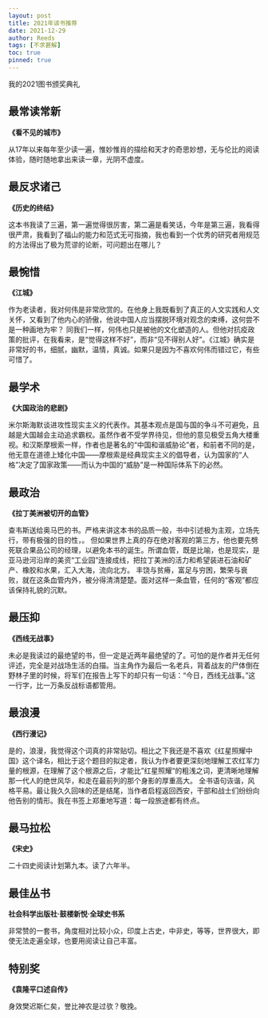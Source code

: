 ```yaml
---
layout: post
title: 2021年读书推荐
date: 2021-12-29
author: Reeds
tags: [不求甚解]
toc: true
pinned: true
---
```


 

我的2021图书颁奖典礼

<!--- more --->

## 最常读常新

**《看不见的城市》** 

从17年以来每年至少读一遍，惟妙惟肖的描绘和天才的奇思妙想，无与伦比的阅读体验，随时随地拿出来读一章，光阴不虚度。 

## 最反求诸己

**《历史的终结》** 

这本书我读了三遍，第一遍觉得很厉害，第二遍是看笑话，今年是第三遍，我看得很严肃，我看到了福山的能力和范式无可指摘，我也看到一个优秀的研究者用规范的方法得出了极为荒谬的论断，可问题出在哪儿？ 

## 最惋惜

**《江城》**

作为老读者，我对何伟是非常欣赏的。在他身上我既看到了真正的人文实践和人文关怀，又看到了他内心的骄傲，他说中国人应当摆脱环境对观念的束缚，这何尝不是一种画地为牢？ 同我们一样，何伟也只是被他的文化塑造的人。但他对抗疫政策的批评，在我看来，是“觉得这样不好”，而非“见不得别人好”。《江城》确实是非常好的书，细腻，幽默，温情，真诚。如果只是因为不喜欢何伟而错过它，有些可惜了。

## 最学术

**《大国政治的悲剧》** 

米尔斯海默谈进攻性现实主义的代表作。其基本观点是国与国的争斗不可避免，且越是大国越会主动追求霸权。虽然作者不受学界待见，但他的意见极受五角大楼重视。和汉斯摩根索一样，作者也是著名的“中国和谐威胁论”者，和前者不同的是，他无意在道德上矮化中国——摩根索是经典现实主义的倡导者，认为国家的“人格”决定了国家政策——而认为中国的“威胁”是一种国际体系下的必然。 

## 最政治

**《拉丁美洲被切开的血管》**

查韦斯送给奥马巴的书。严格来讲这本书的品质一般，书中引述极为主观，立场先行，带有极强的目的性，。 但如果世界上真的存在绝对客观的第三方，他也要先劈死联合果品公司的经理，以避免本书的诞生。所谓血管，既是比喻，也是现实，是亚马逊河沿岸的美资“工业园”连接成线，把拉丁美洲的活力和希望装进石油和矿产、橡胶和水果，汇入大海，流向北方。 丰饶与贫瘠，富足与穷困，繁荣与衰败，就在这条血管内外，被分得清清楚楚。面对这样一条血管，任何的“客观”都应该保持礼貌的沉默。 

## 最压抑

**《西线无战事》** 

未必是我读过的最绝望的书，但一定是近两年最绝望的了。可怕的是作者并无任何评述，完全是对战场生活的白描。当主角作为最后一名老兵，背着战友的尸体倒在野林子里的时候，将军们在报告上写下的却只有一句话：“今日，西线无战事。”这一行字，比一万条反战标语都管用。 

## 最浪漫

**《西行漫记》** 

是的，浪漫，我觉得这个词真的非常贴切。相比之下我还是不喜欢《红星照耀中国》这个译名，相比于这个题目的拟定者，我认为作者要更深刻地理解工农红军力量的根源，在理解了这个根源之后，才能比”红星照耀“的粗浅之词，更清晰地理解那一代人的绝世风华，和走在最前列的那个身影的厚重高大。 全书语句诙谐，风格平易。最让我久久回味的还是结尾，当作者启程返回西安，干部和战士们纷纷向他告别的情形。我在书签上郑重地写道：每一段旅途都有终点。 

## 最马拉松

**《宋史》** 

二十四史阅读计划第九本。读了六年半。

## 最佳丛书

**社会科学出版社·鼓楼新悦·全球史书系**

非常赞的一套书，角度相对比较小众，印度上古史，中非史，等等，世界很大，即使无法走遍全球，也要用阅读让自己丰富。

## 特别奖

**《袁隆平口述自传》** 

身效樊迟斯仁矣，誉比神农是过欤？敬挽。
